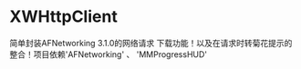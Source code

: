 # XWHttpClient
简单封装AFNetworking 3.1.0的网络请求 下载功能！以及在请求时转菊花提示的整合！项目依赖'AFNetworking'  、 'MMProgressHUD'
